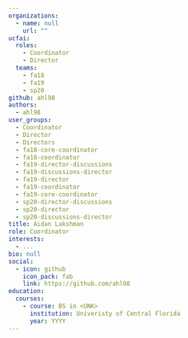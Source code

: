 ```yaml
---
organizations:
  - name: null
    url: ""
ucfai:
  roles:
    - Coordinator
    - Director
  teams:
    - fa18
    - fa19
    - sp20
github: ahl98
authors:
  - ahl98
user_groups:
  - Coordinator
  - Director
  - Directors
  - fa18-core-coordinator
  - fa18-coordinator
  - fa19-director-discussions
  - fa19-discussions-director
  - fa19-director
  - fa19-coordinator
  - fa19-core-coordinator
  - sp20-director-discussions
  - sp20-director
  - sp20-discussions-director
title: Aidan Lakshman
role: Coordinator
interests:
  - ...
bio: null
social:
  - icon: github
    icon_pack: fab
    link: https://github.com/ahl98
education:
  courses:
    - course: BS in <UNK>
      institution: Univeristy of Central Florida
      year: YYYY
---
```

